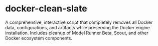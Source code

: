 # docker-clean-slate
A comprehensive, interactive script that completely removes all Docker data, configurations, and artifacts while preserving the Docker engine installation. Includes cleanup of Model Runner Beta, Scout, and other Docker ecosystem components.
